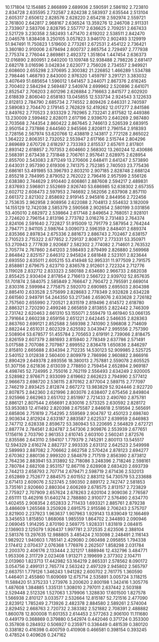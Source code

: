 10.171804
12.154885
2.866899
2.689936
2.590591
2.586192
2.723810
2.834728
2.635595
2.732587
2.824238
2.583937
2.635544
2.513104
2.605317
2.650612
2.828576
2.628220
2.654218
2.592974
2.559721
2.761800
2.642817
2.968167
2.636524
13.359276
12.246708
2.911331
2.733907
2.583706
2.828795
2.557717
2.636625
2.709251
2.667433
2.521729
3.230358
2.582493
1.471470
2.619202
2.538511
2.842470
2.046578
1.838408
3.250105
3.057823
3.946170
2.902493
3.129919
51.947491
11.750823
1.519600
2.773261
2.672531
2.454122
2.736421
3.360180
2.910006
2.679494
2.600737
2.865754
2.729497
2.777938
2.775374
2.776044
2.869861
2.492372
1.351804
1.447454
2.636373
12.016890
2.800951
2.640200
13.109748
52.938488
2.798226
2.681417
2.682178
3.016596
3.042834
2.623077
2.756026
2.734557
2.949921
2.608600
2.655298
2.370695
2.300382
21.226852
1.466289
1.534788
2.798446
1.468793
2.843000
2.976320
1.459797
3.291721
3.383032
3.407649
51.685654
1.596012
1.641457
3.244071
2.867376
2.616245
2.700402
2.584294
2.569487
2.540974
2.699962
2.520896
2.641071
2.852547
2.706203
2.601296
2.626884
2.716663
2.841577
2.602920
2.618839
2.806040
2.658183
13.045855
12.533734
2.924543
3.122633
2.812813
2.784790
2.685734
2.774552
2.809426
2.646331
2.740597
2.589083
2.704470
2.179145
2.762829
52.419262
12.017277
2.841586
2.849762
2.770523
2.933329
2.792965
2.732241
2.817582
12.449386
13.230009
2.599462
2.828011
2.617196
2.939670
2.640269
2.987480
2.703568
2.744354
2.860422
2.867645
2.746613
2.526539
2.683915
2.950154
2.737886
2.644560
2.945566
2.820811
2.796154
2.918393
2.728156
2.567974
53.620766
12.438819
2.143817
2.772128
2.865022
1.364222
2.806351
2.732052
2.553947
2.617166
2.515744
2.804296
2.869689
2.670726
2.618297
2.733393
2.815537
2.657611
2.817801
2.893142
2.618857
2.707353
2.604660
2.568302
13.260244
12.430686
2.568391
2.673438
2.731848
2.706761
2.957641
2.628975
2.628954
2.855700
2.543083
2.871249
13.270606
2.648411
2.641247
2.573890
2.643031
2.957390
2.619306
2.741375
2.752385
2.740503
23.775436
2.686161
53.491985
53.396793
2.803210
2.907185
2.828748
2.688124
2.855218
2.784995
2.879052
2.762022
2.796416
2.957599
2.556126
2.638380
2.744629
2.910440
2.606861
2.887608
2.594217
2.489831
2.837693
2.596801
2.552669
2.926740
53.686985
52.638302
2.657355
2.602712
2.608473
2.597953
2.746692
2.562056
2.637908
2.857110
2.661372
2.821302
2.858692
2.919145
2.945816
2.844956
2.722456
2.753635
2.962958
2.908956
2.622088
2.704813
2.554632
3.182009
14.155129
12.742038
2.585379
2.590568
2.902654
2.580199
3.031856
53.405010
2.682972
2.539864
2.617148
2.849654
2.768051
2.928101
2.724620
2.796154
2.813196
2.773782
3.016276
2.731483
2.764374
2.824106
2.591640
2.722827
51.915009
12.791779
2.587954
2.764244
2.794771
2.941105
2.598764
3.009073
2.596359
2.848401
2.689374
2.835366
2.897834
2.675336
2.881673
2.886743
2.702467
2.638157
2.710523
2.715322
2.677852
2.729137
2.808717
2.773331
53.350971
53.270943
2.777839
2.920687
2.582302
2.774082
2.714601
2.763532
2.705774
2.767860
2.641203
2.598493
2.879499
2.826880
2.569968
2.864842
2.825157
2.646312
2.945824
2.681848
2.523101
2.823644
2.693550
2.635011
2.605215
53.414948
52.995331
11.977509
2.791575
2.858861
2.679675
2.623710
2.836578
2.912601
2.722324
2.712776
3.119028
2.832712
2.833323
2.580188
2.634680
2.966733
2.682038
2.855425
2.930404
2.817854
2.716613
2.566722
2.939702
52.857635
51.701874
2.584075
2.585849
2.766647
2.790472
2.795591
2.669014
2.830316
2.599984
2.775875
2.592070
2.690985
2.695503
2.804398
2.885410
2.633528
2.575699
2.828683
2.778349
2.932828
2.634228
2.661560
2.949791
54.244350
53.217346
2.659076
2.633628
2.726182
2.757560
2.655990
2.720521
2.831519
2.819496
2.614572
2.618780
2.886321
2.720290
2.499246
2.665859
2.813855
2.822442
2.746309
2.731742
2.620463
2.661310
53.155071
2.559479
13.461940
53.066135
2.791664
2.660238
2.659156
2.651221
2.642445
2.546635
2.828363
2.863760
2.699121
2.852588
2.569398
2.741090
2.596808
2.714609
2.882244
2.651031
2.602329
2.625592
3.043947
2.995556
2.757390
2.508904
53.678577
51.455784
2.705653
2.619191
2.739066
2.818475
2.826159
2.607379
2.881693
2.815940
2.778349
2.637786
2.571491
3.017588
2.707086
2.707987
2.699552
2.836478
1.650836
2.846297
2.815810
2.665688
2.834394
2.712235
14.530123
52.909985
2.525725
2.540152
3.012838
2.560400
2.809979
2.786996
2.960882
2.866916
2.890429
2.649378
2.893556
18.380013
2.757881
2.559078
2.605525
51.307156
2.621836
2.613039
2.778850
2.759454
2.652894
2.969187
4.498745
52.724995
2.755016
2.762119
2.556493
2.634249
2.920005
2.528982
2.976671
2.933099
2.619662
2.662623
2.794990
2.577412
2.966673
2.698720
2.536115
2.870162
2.877004
2.589715
2.777097
2.746219
2.893425
2.812874
2.667272
13.983829
52.924446
2.922720
2.807875
2.842360
2.621996
2.803076
2.638407
2.675456
2.849804
2.925966
2.662963
2.651702
2.851997
2.721433
2.490760
2.875781
2.886121
2.807544
2.656691
2.830016
2.573325
2.630592
2.828172
53.953083
12.411492
2.820398
2.675587
2.846618
2.519594
2.565691
2.685806
2.751619
2.754295
2.559569
2.904787
12.450123
2.698740
2.903634
2.812924
2.633187
2.883587
2.622537
2.639959
2.646983
2.747712
2.628338
2.859672
53.380943
53.220695
2.564829
2.672721
2.887774
2.784561
2.824787
2.547306
2.909876
2.553939
2.677651
17.156116
2.703790
2.961353
2.610745
2.603100
2.560241
2.872576
2.835586
2.643110
2.594107
1.779379
2.745291
2.800113
13.545517
12.594329
2.616274
2.882737
2.993335
2.631312
2.642523
2.549998
2.589993
2.887082
2.706662
2.662758
2.570424
2.878123
2.694277
2.670362
2.880136
2.999320
2.584879
2.717519
2.856390
2.873812
2.764236
2.883941
53.313892
52.718086
3.248396
2.718246
2.598161
2.780784
2.682108
2.953157
12.867116
2.628908
2.683420
2.693739
2.744213
2.658793
2.707714
2.679471
2.598719
2.671436
2.532013
2.652869
2.752677
2.884575
2.601552
2.883112
54.730579
53.233688
2.671413
2.609076
2.523745
2.590350
2.889172
2.742747
2.581853
3.735161
2.920660
2.880304
2.606269
2.678575
2.813157
2.723829
2.775927
2.707909
2.657624
2.678263
2.620104
2.909036
2.776587
2.651111
13.462916
51.640274
2.788880
2.910077
2.576490
2.634770
1.402455
2.908354
2.652833
2.711433
1.693321
2.885761
2.879238
3.486609
1.265568
3.250926
2.691575
2.915586
2.706243
2.575707
2.821900
2.237923
1.963637
1.907963
1.929143
13.839049
12.166469
3.345653
1.815850
1.868068
1.985559
1.864702
2.344893
2.090946
2.069045
1.914295
2.870190
2.569775
1.928331
1.831819
2.084815
2.136903
2.125079
1.926437
1.997781
2.372535
2.623506
2.388104
2.581376
13.297635
12.988805
3.485424
2.103098
2.248491
2.116143
1.982922
1.940603
1.785141
2.429080
2.060498
2.095855
1.794338
2.174412
2.070437
2.076368
1.776976
2.262507
1.858298
2.031784
2.200370
2.406176
2.133444
2.321217
1.888946
12.432796
3.484771
1.953306
2.311729
2.023408
1.913271
2.199699
2.377302
2.104711
2.013960
1.823713
17.442982
53.164219
2.865331
2.578562
8.090172
3.054756
2.499131
2.765774
2.563242
2.497329
2.945802
2.565797
2.663751
1.779126
1.346243
1.941282
2.600702
2.761775
1.360590
1.446401
2.455860
11.609069
12.675714
2.535891
3.005724
3.118215
11.588420
51.375233
1.273976
3.200620
2.800198
1.342416
1.305776
1.487608
1.384885
1.335131
1.308010
2.797011
2.637442
2.503188
2.529448
2.512326
1.527063
1.379906
1.328830
17.601500
1.827578
1.566938
2.810127
3.033577
2.532664
12.815187
52.721516
2.477090
2.823912
1.785249
2.713926
2.482378
2.884580
2.589261
2.574004
2.829452
2.668763
2.720732
2.383382
2.521882
2.708391
2.488882
1.860078
12.800008
11.601353
2.614453
2.577263
2.906100
11.111680
0.449179
0.368869
0.379880
0.542974
0.442046
0.371724
0.353300
0.357808
0.284932
0.506927
0.235971
0.336449
0.481539
0.380120
0.338182
0.416398
0.400759
0.410908
0.466581
0.398154
0.393245
0.478524
0.409626
0.247162
